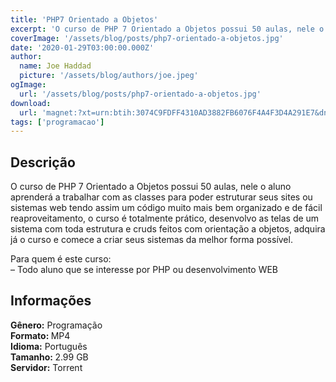 ```yaml
---
title: 'PHP7 Orientado a Objetos'
excerpt: 'O curso de PHP 7 Orientado a Objetos possui 50 aulas, nele o aluno aprenderá a trabalhar com as classes para poder estruturar seus sites ou sistemas web tendo assim um código muito mais bem organizado e de fácil reaproveitamento, o curso é totalmente prático, desenvolvo as telas de um sist'
coverImage: '/assets/blog/posts/php7-orientado-a-objetos.jpg'
date: '2020-01-29T03:00:00.000Z'
author:
  name: Joe Haddad
  picture: '/assets/blog/authors/joe.jpeg'
ogImage:
  url: '/assets/blog/posts/php7-orientado-a-objetos.jpg'
download:
  url: 'magnet:?xt=urn:btih:3074C9FDFF4310AD3882FB6076F4A4F3D4A291E7&dn=PHP7%20Orientado%20a%20Objetos&tr=udp%3a%2f%2ftracker.openbittorrent.com%3a1337%2fannounce&tr=udp%3a%2f%2ftracker.opentrackr.org%3a1337%2fannounce'
tags: ['programacao']
---
```

<h2>Descrição</h2>
<p></p><p>O curso de PHP 7 Orientado a Objetos possui 50 aulas, nele o aluno aprenderá a trabalhar com as classes para poder estruturar seus sites ou sistemas web tendo assim um código muito mais bem organizado e de fácil reaproveitamento, o curso é totalmente prático, desenvolvo as telas de um sistema com toda estrutura e cruds feitos com orientação a objetos, adquira já o curso e comece a criar seus sistemas da melhor forma possível.</p><p>Para quem é este curso:<br/>– Todo aluno que se interesse por PHP ou desenvolvimento WEB</p><h2>Informações</h2><p><strong>Gênero:</strong> Programação<br/><strong>Formato: </strong>MP4<br/><strong>Idioma:</strong> Português<br/><strong>Tamanho: </strong>2.99 GB<br/><strong>Servidor:</strong> Torrent</p>